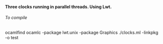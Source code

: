 #### Three clocks running in parallel threads. Using Lwt.

###### To compile

ocamlfind ocamlc -package lwt.unix -package Graphics  ./clocks.ml  -linkpkg -o test
